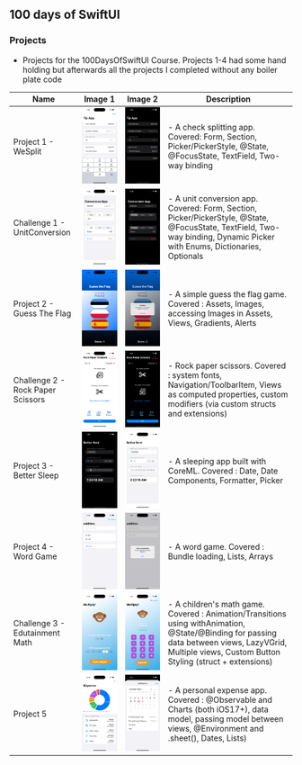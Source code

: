 
## 100 days of SwiftUI

### Projects 

- Projects for the 100DaysOfSwiftUI Course. Projects 1-4 had some hand holding but afterwards all the projects I completed without any boiler plate code

| Name          | Image 1                            | Image 2                            | Description                        |
| ------------- | ---------------------------------- | ---------------------------------- | ---------------------------------- |
| Project 1 - WeSplit      | ![Image 1](WeSplit/WeSplit/ScreenShot/WeSplit1.png)     | ![Image 2](WeSplit/WeSplit/ScreenShot/WeSplit2.png) | - A check splitting app. Covered: Form, Section, Picker/PickerStyle, @State, @FocusState, TextField, Two-way binding|
| Challenge 1 - UnitConversion     | ![Image 1](UnitConversion/UnitConversion/Screenshots/Screenshot1.png)     | ![Image 2](UnitConversion/UnitConversion/Screenshots/Screenshot2.png) | - A unit conversion app. Covered: Form, Section, Picker/PickerStyle, @State, @FocusState, TextField, Two-way binding, Dynamic Picker with Enums, Dictionaries, Optionals|
| Project 2 - Guess The Flag    | ![Image 1](GuessTheFlag/GuessTheFlag/Screenshots/Flag1.png)     | ![Image 2](GuessTheFlag/GuessTheFlag/Screenshots/Flag2.png) | - A simple guess the flag game. Covered : Assets, Images, accessing Images in Assets, Views, Gradients, Alerts|
| Challenge 2 - Rock Paper Scissors    | ![Image 1](RockPaperScissors/RockPaperScissors/Screenshots/RPS1.png)     | ![Image 2](RockPaperScissors/RockPaperScissors/Screenshots/RPS2.png) | - Rock paper scissors. Covered : system fonts, Navigation/ToolbarItem, Views as computed properties, custom modifiers (via custom structs and extensions)|
| Project 3 - Better Sleep    | ![Image 1](BetterRest/BetterRest/Screenshots/SS1.png)     | ![Image 2](BetterRest/BetterRest/Screenshots/SS2.png) | - A sleeping app built with CoreML. Covered : Date, Date Components, Formatter, Picker
| Project 4 - Word Game    | ![Image 1](WordScramble/WordScramble/ScreenShots/SS2.png)     | ![Image 2](WordScramble/WordScramble/ScreenShots/SS1.png) | - A word game. Covered : Bundle loading, Lists, Arrays
| Challenge 3 - Edutainment Math    | ![Image 1](<Edutainment Math/Edutainment Math/Screenshots/SS1.png>)     | ![Image 2](<Edutainment Math/Edutainment Math/Screenshots/SS2.png>) | - A children's math game. Covered : Animation/Transitions using withAnimation, @State/@Binding for passing data between views, LazyVGrid, Multiple views, Custom Button Styling (struct + extensions)
| Project 5 | ![Image 1](iExpense2/iExpense2/Screenshots/SS1.png)     | ![Image 2](iExpense2/iExpense2/Screenshots/SS2.png) | - A personal expense app. Covered : @Observable and Charts (both iOS17+), data model, passing model between views, @Environment and .sheet(), Dates, Lists)

